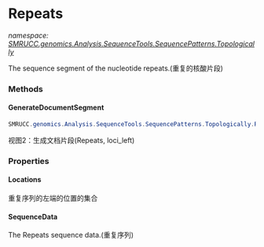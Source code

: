 ﻿# Repeats
_namespace: [SMRUCC.genomics.Analysis.SequenceTools.SequencePatterns.Topologically](./index.md)_

The sequence segment of the nucleotide repeats.(重复的核酸片段)



### Methods

#### GenerateDocumentSegment
```csharp
SMRUCC.genomics.Analysis.SequenceTools.SequencePatterns.Topologically.Repeats.GenerateDocumentSegment
```
视图2：生成文档片段(Repeats, loci_left)


### Properties

#### Locations
重复序列的左端的位置的集合
#### SequenceData
The Repeats sequence data.(重复序列)
